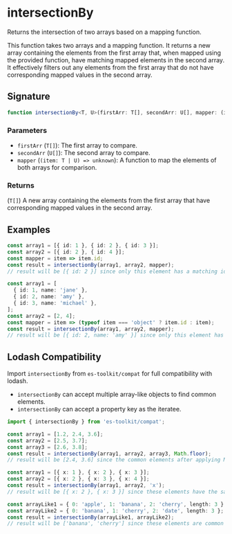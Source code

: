 # intersectionBy

Returns the intersection of two arrays based on a mapping function.

This function takes two arrays and a mapping function. It returns a new array containing
the elements from the first array that, when mapped using the provided function, have matching
mapped elements in the second array. It effectively filters out any elements from the first array
that do not have corresponding mapped values in the second array.

## Signature

```typescript
function intersectionBy<T, U>(firstArr: T[], secondArr: U[], mapper: (item: T | U) => unknown): T[];
```

### Parameters

- `firstArr` (`T[]`): The first array to compare.
- `secondArr` (`U[]`): The second array to compare.
- `mapper` (`(item: T | U) => unknown`): A function to map the elements of both arrays for comparison.

### Returns

(`T[]`) A new array containing the elements from the first array that have corresponding mapped values in the second array.

## Examples

```typescript
const array1 = [{ id: 1 }, { id: 2 }, { id: 3 }];
const array2 = [{ id: 2 }, { id: 4 }];
const mapper = item => item.id;
const result = intersectionBy(array1, array2, mapper);
// result will be [{ id: 2 }] since only this element has a matching id in both arrays.

const array1 = [
  { id: 1, name: 'jane' },
  { id: 2, name: 'amy' },
  { id: 3, name: 'michael' },
];
const array2 = [2, 4];
const mapper = item => (typeof item === 'object' ? item.id : item);
const result = intersectionBy(array1, array2, mapper);
// result will be [{ id: 2, name: 'amy' }] since only this element has a matching id that is equal to seconds array's element.
```

## Lodash Compatibility

Import `intersectionBy` from `es-toolkit/compat` for full compatibility with lodash.

- `intersectionBy` can accept multiple array-like objects to find common elements.
- `intersectionBy` can accept a property key as the iteratee.

```typescript
import { intersectionBy } from 'es-toolkit/compat';

const array1 = [1.2, 2.4, 3.6];
const array2 = [2.5, 3.7];
const array3 = [2.6, 3.8];
const result = intersectionBy(array1, array2, array3, Math.floor);
// result will be [2.4, 3.6] since the common elements after applying Math.floor are 2 and 3.

const array1 = [{ x: 1 }, { x: 2 }, { x: 3 }];
const array2 = [{ x: 2 }, { x: 3 }, { x: 4 }];
const result = intersectionBy(array1, array2, 'x');
// result will be [{ x: 2 }, { x: 3 }] since these elements have the same `x` property.

const arrayLike1 = { 0: 'apple', 1: 'banana', 2: 'cherry', length: 3 };
const arrayLike2 = { 0: 'banana', 1: 'cherry', 2: 'date', length: 3 };
const result = intersectionBy(arrayLike1, arrayLike2);
// result will be ['banana', 'cherry'] since these elements are common between the two array-like objects.
```
